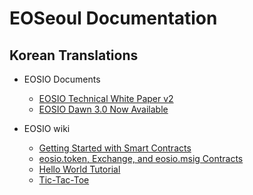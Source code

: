 # EOSeoul Documentation

## Korean Translations

- EOSIO Documents
  * [EOSIO Technical White Paper v2](https://github.com/eoseoul/docs/blob/master/ko/translations/TechnicalWhitePaperV2.md)
  * [EOSIO Dawn 3.0 Now Available](https://github.com/eoseoul/docs/blob/master/ko/translations/Dawn_3_Now_Available.md)

- EOSIO wiki
  * [Getting Started with Smart Contracts](https://github.com/eoseoul/docs/blob/master/ko/translations/TUTORIAL.md)
  * [eosio.token, Exchange, and eosio.msig Contracts](https://github.com/eoseoul/docs/blob/master/ko/translations/Tutorial-eosio-token-Contract.md)
  * [Hello World Tutorial](https://github.com/eoseoul/docs/blob/master/ko/translations/Tutorial-Hello-World-Contract.md)
  * [Tic-Tac-Toe](https://github.com/eoseoul/docs/blob/master/ko/translations/Tutorial-Tic-Tac-Toe.md)
